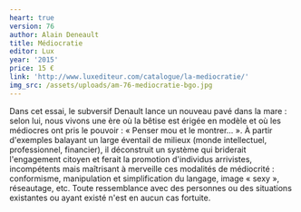 ```yaml
---
heart: true
version: 76
author: Alain Deneault
title: Médiocratie
editor: Lux
year: '2015'
price: 15 €
link: 'http://www.luxediteur.com/catalogue/la-mediocratie/'
img_src: /assets/uploads/am-76-mediocratie-bgo.jpg
---
```

Dans cet essai, le subversif Denault lance un nouveau pavé dans la mare : selon lui, nous vivons une ère où la bêtise est érigée en modèle et où les médiocres ont pris le pouvoir : « Penser mou et le montrer... ». À partir d'exemples balayant un large éventail de milieux (monde intellectuel, professionnel, financier), il déconstruit un système qui briderait l'engagement citoyen et ferait la promotion d'individus arrivistes, incompétents mais maîtrisant à merveille ces modalités de médiocrité : conformisme, manipulation et simplification du langage, image « sexy », réseautage, etc. Toute ressemblance avec des personnes ou des situations existantes ou ayant existé n'est en aucun cas fortuite.
